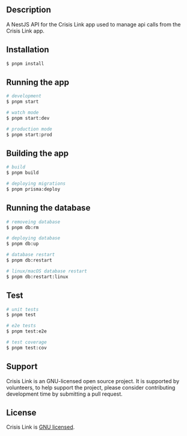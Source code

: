 ## Description

A NestJS API for the Crisis Link app used to manage api calls from the Crisis Link app.

## Installation

```bash
$ pnpm install
```

## Running the app

```bash
# development
$ pnpm start

# watch mode
$ pnpm start:dev

# production mode
$ pnpm start:prod
```

## Building the app

```bash
# build
$ pnpm build

# deploying migrations
$ pnpm prisma:deploy
```

## Running the database

```bash
# removeing database
$ pnpm db:rm

# deploying database
$ pnpm db:up

# database restart
$ pnpm db:restart

# linux/macOS database restart
$ pnpm db:restart:linux
```

## Test

```bash
# unit tests
$ pnpm test

# e2e tests
$ pnpm test:e2e

# test coverage
$ pnpm test:cov
```

## Support

Crisis Link is an GNU-licensed open source project. It is supported by volunteers, to help support the project, please consider contributing development time by submitting a pull request.

## License

Crisis Link is [GNU licensed](LICENSE).
